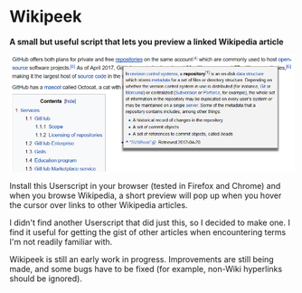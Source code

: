# Wikipeek
**A small but useful script that lets you preview a linked Wikipedia article**

![Wikipeek screenshot](https://github.com/ccajas/Wikipeek/raw/master/screenshot.png "Wikipeek screenshot")

Install this Userscript in your browser (tested in Firefox and Chrome) and when you browse Wikipedia, a short preview will pop up when you hover
the cursor over links to other Wikipedia articles.

I didn't find another Userscript that did just this, so I decided to make one. I find it useful for getting the gist of other articles when encountering terms I'm not readily familiar with.

Wikipeek is still an early work in progress. Improvements are still being made, and some bugs have to be fixed (for example, non-Wiki hyperlinks should be ignored). 
